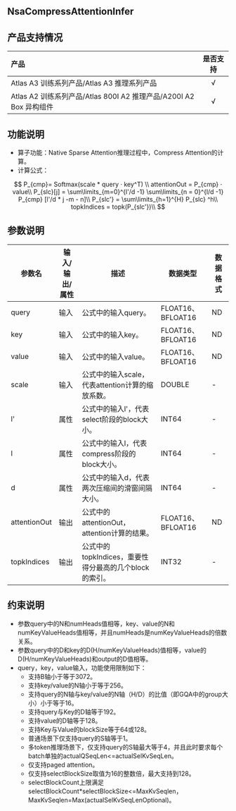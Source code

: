 ## NsaCompressAttentionInfer

## 产品支持情况

|产品      | 是否支持 |
|:----------------------------|:-----------:|
|<term>Atlas A3 训练系列产品/Atlas A3 推理系列产品</term>|      √     |
|<term>Atlas A2 训练系列产品/Atlas 800I A2 推理产品/A200I A2 Box 异构组件</term>|      √     |

## 功能说明

* 算子功能：Native Sparse Attention推理过程中，Compress Attention的计算。
* 计算公式：

<center>

  $$
  P_{cmp}= Softmax(scale * query · key^T) \\
  attentionOut = P_{cmp} · value\\
  P_{slc}[j] = \sum\limits_{m=0}^{l'/d -1} \sum\limits_{n = 0}^{l/d -1} P_{cmp} [l'/d * j -m - n]\\
  P_{slc'} = \sum\limits_{h=1}^{H}  P_{slc} ^h\\
  topkIndices = topk(P_{slc'})\\
  $$

</center>

## 参数说明

</center>
<table class="tg"><thead>
  <tr>
    <th class="tg-0pky">参数名</th>
    <th class="tg-0lax">输入/输出/属性</th>
    <th class="tg-0lax">描述</th>
    <th class="tg-0lax">数据类型</th>
    <th class="tg-0lax">数据格式</th>
  </tr></thead>
<tbody>
  <tr>
    <td class="tg-0lax">query</td>
    <td class="tg-0lax">输入</td>
    <td class="tg-0lax">公式中的输入query。</td>
    <td class="tg-0lax">FLOAT16、BFLOAT16</td>
    <td class="tg-0lax">ND</td>
  </tr>
  <tr>
    <td class="tg-0lax">key</td>
    <td class="tg-0lax">输入</td>
    <td class="tg-0lax">公式中的输入key。</td>
    <td class="tg-0lax">FLOAT16、BFLOAT16</td>
    <td class="tg-0lax">ND</td>
  </tr>
  <tr>
    <td class="tg-0lax">value</td>
    <td class="tg-0lax">输入</td>
    <td class="tg-0lax">公式中的输入value。</td>
    <td class="tg-0lax">FLOAT16、BFLOAT16</td>
    <td class="tg-0lax">ND</td>
  </tr>
  <tr>
    <td class="tg-0lax">scale</td>
    <td class="tg-0lax">输入</td>
    <td class="tg-0lax">公式中的输入scale，代表attention计算的缩放系数。</td>
    <td class="tg-0lax">DOUBLE</td>
    <td class="tg-0lax">-</td>
  </tr>
  <tr>
    <td class="tg-0lax">l'</td>
    <td class="tg-0lax">属性</td>
    <td class="tg-0lax">公式中的输入l'，代表select阶段的block大小。</td>
    <td class="tg-0lax">INT64</td>
    <td class="tg-0lax">-</td>
  </tr>
  <tr>
    <td class="tg-0lax">l</td>
    <td class="tg-0lax">属性</td>
    <td class="tg-0lax">公式中的输入l，代表compress阶段的block大小。</td>
    <td class="tg-0lax">INT64</td>
    <td class="tg-0lax">-</td>
  </tr>
  <tr>
    <td class="tg-0lax">d</td>
    <td class="tg-0lax">属性</td>
    <td class="tg-0lax">公式中的输入d，代表两次压缩间的滑窗间隔大小。</td>
    <td class="tg-0lax">INT64</td>
    <td class="tg-0lax">-</td>
  </tr>
  <tr>
    <td class="tg-0lax">attentionOut</td>
    <td class="tg-0lax">输出</td>
    <td class="tg-0lax">公式中的attentionOut，attention计算的结果。</td>
    <td class="tg-0lax">FLOAT16、BFLOAT16</td>
    <td class="tg-0lax">ND</td>
  </tr>
  <tr>
    <td class="tg-0lax">topkIndices</td>
    <td class="tg-0lax">输出</td>
    <td class="tg-0lax">公式中的topkIndices，重要性得分最高的几个block的索引。</td>
    <td class="tg-0lax">INT32</td>
    <td class="tg-0lax">-</td>
  </tr>
</tbody></table>

## 约束说明

* 参数query中的N和numHeads值相等，key、value的N和numKeyValueHeads值相等，并且numHeads是numKeyValueHeads的倍数关系。
* 参数query中的D和key的D(H/numKeyValueHeads)值相等，value的D(H/numKeyValueHeads)和output的D值相等。
* query，key，value输入，功能使用限制如下：
  * 支持B轴小于等于3072。
  * 支持key/value的N轴小于等于256。
  * 支持query的N轴与key/value的N轴（H/D）的比值（即GQA中的group大小）小于等于16。
  * 支持query与Key的D轴等于192。
  * 支持value的D轴等于128。
  * 支持Key与Value的blockSize等于64或128。
  * 普通场景下仅支持query的S轴等于1。
  * 多token推理场景下，仅支持query的S轴最大等于4，并且此时要求每个batch单独的actualQSeqLen<=actualSelKvSeqLen。
  * 仅支持paged attention。
  * 仅支持selectBlockSize取值为16的整数倍，最大支持到128。
  * selectBlockCount上限满足selectBlockCount*selectBlockSize<=MaxKvSeqlen，MaxKvSeqlen=Max(actualSelKvSeqLenOptional)。
